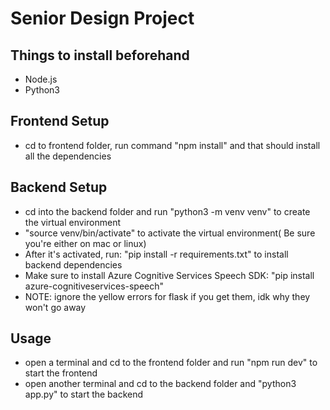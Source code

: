 # Senior Design Project

## Things to install beforehand
- Node.js
- Python3


## Frontend Setup
- cd to frontend folder, run command "npm install" and that should install all the dependencies

## Backend Setup
- cd into the backend folder and run "python3 -m venv venv" to create the virtual environment
- "source venv/bin/activate" to activate the virtual environment( Be sure you're either on mac or linux)
- After it's activated, run: "pip install -r requirements.txt" to install backend dependencies
- Make sure to install Azure Cognitive Services Speech SDK: "pip install azure-cognitiveservices-speech"
- NOTE: ignore the yellow errors for flask if you get them, idk why they won't go away

## Usage
- open a terminal and cd to the frontend folder and run "npm run dev" to start the frontend
- open another terminal and cd to the backend folder and "python3 app.py" to start the backend